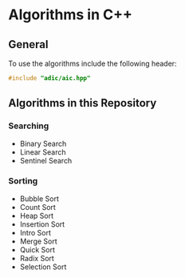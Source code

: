# Algorithms in C++
## General
To use the algorithms include the following header:

```cpp
#include "adic/aic.hpp"
```

## Algorithms in this Repository

### Searching

- Binary Search
- Linear Search
- Sentinel Search

### Sorting

- Bubble Sort
- Count Sort
- Heap Sort
- Insertion Sort
- Intro Sort
- Merge Sort
- Quick Sort
- Radix Sort
- Selection Sort
